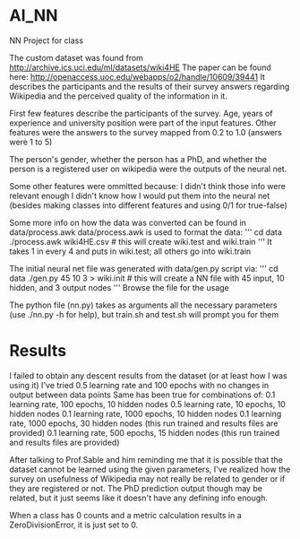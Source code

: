 # AI_NN
NN Project for class

The custom dataset was found from http://archive.ics.uci.edu/ml/datasets/wiki4HE
The paper can be found here: http://openaccess.uoc.edu/webapps/o2/handle/10609/39441
It describes the participants and the results of their survey answers regarding Wikipedia and the perceived quality of the information in it.

First few features describe the participants of the survey.
Age, years of experience and university position were part of the input features.
Other features were the answers to the survey mapped from 0.2 to 1.0 (answers were 1 to 5)

The person's gender, whether the person has a PhD, and whether the person is a registered user on wikipedia were the outputs of the neural net.

Some other features were ommitted because:
	I didn't think those info were relevant enough
	I didn't know how I would put them into the neural net (besides making classes into different features and using 0/1 for true-false)

Some more info on how the data was converted can be found in data/process.awk
data/process.awk is used to format the data:
'''
cd data
./process.awk wiki4HE.csv # this will create wiki.test and wiki.train
'''
It takes 1 in every 4 and puts in wiki.test; all others go into wiki.train

The initial neural net file was generated with data/gen.py script via:
'''
cd data
./gen.py 45 10 3 > wiki.init # this will create a NN file with 45 input, 10 hidden, and 3 output nodes
'''
Browse the file for the usage

The python file (nn.py) takes as arguments all the necessary parameters (use ./nn.py -h for help), but train.sh and test.sh will prompt you for them

# Results
I failed to obtain any descent results from the dataset (or at least how I was using it)
I've tried 0.5 learning rate and 100 epochs with no changes in output between data points
Same has been true for combinations of:
	0.1 learning rate, 100 epochs, 10 hidden nodes
	0.5 learning rate, 10 epochs, 10 hidden nodes
	0.1 learning rate, 1000 epochs, 10 hidden nodes
	0.1 learning rate, 1000 epochs, 30 hidden nodes (this run trained and results files are provided)
	0.1 learning rate, 500 epochs, 15 hidden nodes (this run trained and results files are provided)

After talking to Prof.Sable and him reminding me that it is possible that the dataset cannot be learned using the given parameters, I've realized how the survey on usefulness of Wikipedia may not really be related to gender or if they are registered or not. The PhD prediction output though may be related, but it just seems like it doesn't have any defining info enough.

When a class has 0 counts and a metric calculation results in a ZeroDivisionError, it is just set to 0.
